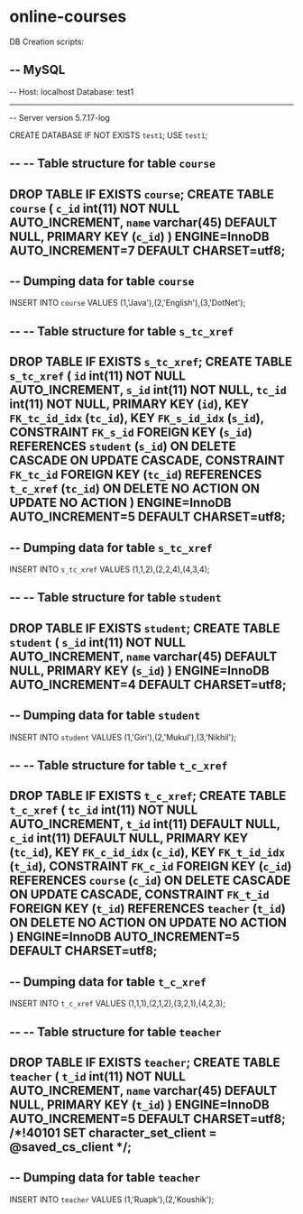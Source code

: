 # online-courses

DB Creation scripts:

-- MySQL
--
-- Host: localhost    Database: test1
-- ------------------------------------------------------
-- Server version	5.7.17-log

CREATE DATABASE  IF NOT EXISTS `test1`;
USE `test1`;


--
-- Table structure for table `course`
--
DROP TABLE IF EXISTS `course`;
CREATE TABLE `course` (
  `c_id` int(11) NOT NULL AUTO_INCREMENT,
  `name` varchar(45) DEFAULT NULL,
  PRIMARY KEY (`c_id`)
) ENGINE=InnoDB AUTO_INCREMENT=7 DEFAULT CHARSET=utf8;
--
-- Dumping data for table `course`
--
INSERT INTO `course` VALUES (1,'Java'),(2,'English'),(3,'DotNet');


--
-- Table structure for table `s_tc_xref`
--
DROP TABLE IF EXISTS `s_tc_xref`;
CREATE TABLE `s_tc_xref` (
  `id` int(11) NOT NULL AUTO_INCREMENT,
  `s_id` int(11) NOT NULL,
  `tc_id` int(11) NOT NULL,
  PRIMARY KEY (`id`),
  KEY `FK_tc_id_idx` (`tc_id`),
  KEY `FK_s_id_idx` (`s_id`),
  CONSTRAINT `FK_s_id` FOREIGN KEY (`s_id`) REFERENCES `student` (`s_id`) ON DELETE CASCADE ON UPDATE CASCADE,
  CONSTRAINT `FK_tc_id` FOREIGN KEY (`tc_id`) REFERENCES `t_c_xref` (`tc_id`) ON DELETE NO ACTION ON UPDATE NO ACTION
) ENGINE=InnoDB AUTO_INCREMENT=5 DEFAULT CHARSET=utf8;
--
-- Dumping data for table `s_tc_xref`
--
INSERT INTO `s_tc_xref` VALUES (1,1,2),(2,2,4),(4,3,4);


--
-- Table structure for table `student`
--
DROP TABLE IF EXISTS `student`;
CREATE TABLE `student` (
  `s_id` int(11) NOT NULL AUTO_INCREMENT,
  `name` varchar(45) DEFAULT NULL,
  PRIMARY KEY (`s_id`)
) ENGINE=InnoDB AUTO_INCREMENT=4 DEFAULT CHARSET=utf8;
--
-- Dumping data for table `student`
--
INSERT INTO `student` VALUES (1,'Giri'),(2,'Mukul'),(3,'Nikhil');


--
-- Table structure for table `t_c_xref`
--

DROP TABLE IF EXISTS `t_c_xref`;
CREATE TABLE `t_c_xref` (
  `tc_id` int(11) NOT NULL AUTO_INCREMENT,
  `t_id` int(11) DEFAULT NULL,
  `c_id` int(11) DEFAULT NULL,
  PRIMARY KEY (`tc_id`),
  KEY `FK_c_id_idx` (`c_id`),
  KEY `FK_t_id_idx` (`t_id`),
  CONSTRAINT `FK_c_id` FOREIGN KEY (`c_id`) REFERENCES `course` (`c_id`) ON DELETE CASCADE ON UPDATE CASCADE,
  CONSTRAINT `FK_t_id` FOREIGN KEY (`t_id`) REFERENCES `teacher` (`t_id`) ON DELETE NO ACTION ON UPDATE NO ACTION
) ENGINE=InnoDB AUTO_INCREMENT=5 DEFAULT CHARSET=utf8;
--
-- Dumping data for table `t_c_xref`
--
INSERT INTO `t_c_xref` VALUES (1,1,1),(2,1,2),(3,2,1),(4,2,3);

--
-- Table structure for table `teacher`
--

DROP TABLE IF EXISTS `teacher`;
CREATE TABLE `teacher` (
  `t_id` int(11) NOT NULL AUTO_INCREMENT,
  `name` varchar(45) DEFAULT NULL,
  PRIMARY KEY (`t_id`)
) ENGINE=InnoDB AUTO_INCREMENT=5 DEFAULT CHARSET=utf8;
/*!40101 SET character_set_client = @saved_cs_client */;
--
-- Dumping data for table `teacher`
--
INSERT INTO `teacher` VALUES (1,'Ruapk'),(2,'Koushik');
